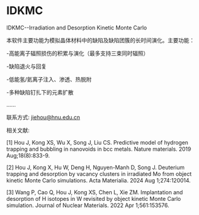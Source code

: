 # IDKMC
IDKMC--Irradiation and Desorption Kinetic Monte Carlo

本软件主要功能为模拟晶体材料中的缺陷及缺陷团簇的长时间演化。主要功能：

-高能离子辐照损伤的积累与演化（最多支持三束同时辐照）

-缺陷退火与回复

-低能氢/氦离子注入、渗透、热脱附

-多种缺陷钉扎下的元素扩散

......


联系方式: jiehou@hnu.edu.cn

相关文献:

[1] Hou J, Kong XS, Wu X, Song J, Liu CS. Predictive model of hydrogen trapping and bubbling in nanovoids in bcc metals. Nature materials. 2019 Aug;18(8):833-9.

[2] Hou J, Kong X, Hu W, Deng H, Nguyen-Manh D, Song J. Deuterium trapping and desorption by vacancy clusters in irradiated Mo from object kinetic Monte Carlo simulations. Acta Materialia. 2024 Aug 1;274:120014.

[3] Wang P, Cao Q, Hou J, Kong XS, Chen L, Xie ZM. Implantation and desorption of H isotopes in W revisited by object kinetic Monte Carlo simulation. Journal of Nuclear Materials. 2022 Apr 1;561:153576.
